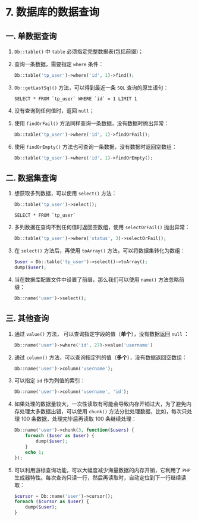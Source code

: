 # 7. 数据库的数据查询

## 一. 单数据查询

1. `Db::table()` 中 `table` 必须指定完整数据表(包括前缀)；

2. 查询一条数据，需要指定 `where` 条件：

   ```php
   Db::table('tp_user')->where('id', 1)->find();
   ```

3. `Db::getLastSql()` 方法，可以得到最近一条 `SQL` 查询的原生语句：

   ```mysql
   SELECT * FROM `tp_user` WHERE `id` = 1 LIMIT 1
   ```

4. 没有查询到任何值时，返回 `null`；

5. 使用 `findOrFail()` 方法同样查询一条数据，没有数据时抛出异常：

   ```php
   Db::table('tp_user')->where('id', 1)->findOrFail();
   ```

6. 使用 `findOrEmpty()` 方法也可查询一条数据，没有数据时返回空数组：

   ```php
   Db::table('tp_user')->where('id', 1)->findOrEmpty();
   ```

## 二. 数据集查询

1. 想获取多列数据，可以使用 `select()` 方法：

   ```php
   Db::table('tp_user')->select();
   ```

   ```mysql
   SELECT * FROM `tp_user`
   ```

2. 多列数据在查询不到任何值时返回空数组，使用 `selectOrFail()` 抛出异常：

   ```php
   Db::table('tp_user')->where('status', 3)->selectOrFail();
   ```

3. 在 `select()` 方法后，再使用 `toArray()` 方法，可以将数据集转化为数组：

   ```php
   $user = Db::table('tp_user')->select()->toArray();
   dump($user);
   ```

4. 当在数据库配置文件中设置了前缀，那么我们可以使用 `name()` 方法忽略前缀：

   ```php
   Db::name('user')->select();
   ```

## 三. 其他查询

1. 通过 `value()` 方法， 可以查询指定字段的值（**单个**），没有数据返回 `null` ：

   ```php
   Db::name('user')->where('id', 27)->value('username')
   ```

2. 通过 `column()` 方法，可以查询指定列的值（**多个**），没有数据返回空数组：

   ```php
   Db::name('user')->column('username');
   ```

3. 可以指定 `id` 作为列值的索引：

   ```php
   Db::name('user')->column('username', 'id');
   ```

4. 如果处理的数据量较大，一次性读取有可能会导致内存开销过大，为了避免内存处理太多数据出错，可以使用 `chunk()` 方法分批处理数据，比如，每次只处理 100 条数据，处理完毕后再读取 100 条继续处理：

   ```php
   Db::name('user')->chunk(3, function($users) {
       foreach ($user as $user) {
           dump($user);
       }
       echo 1;
   });
   ```

5. 可以利用游标查询功能，可以大幅度减少海量数据的内存开销，它利用了 `PHP` 生成器特性。每次查询只读一行，然后再读取时，自动定位到下一行继续读取：

   ```php
   $cursor = Db::name('user')->cursor();
   foreach ($cursor as $user) {
       dump($user);
   }
   ```

   